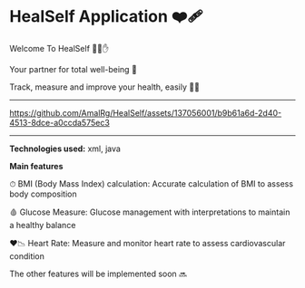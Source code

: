 # HealSelf Application ❤️‍🩹


Welcome To HealSelf 🤚💓✋

Your partner for total well-being 💓

Track, measure and improve your health, easily 👨‍⚕

****************************


https://github.com/AmalRg/HealSelf/assets/137056001/b9b61a6d-2d40-4513-8dce-a0ccda575ec3


****************************

**Technologies used:**  xml, java

**Main features**

  ⏱ BMI (Body Mass Index) calculation: Accurate calculation of BMI to assess body composition
  
  🩸 Glucose Measure: Glucose management with interpretations to maintain a healthy balance
  
  ❤️📉 Heart Rate: Measure and monitor heart rate to assess cardiovascular condition

  The other features will be implemented soon 🔜
